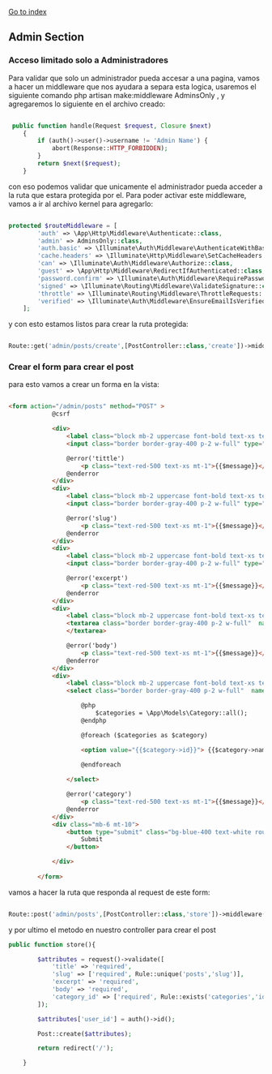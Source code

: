 [Go to index](../README.md)

## Admin Section

### Acceso limitado solo a Administradores

Para validar que solo un administrador pueda accesar a una pagina, vamos a hacer un middleware que nos ayudara a separa esta logica, usaremos el siguiente comando 
php artisan make:middleware AdminsOnly , y agregaremos lo siguiente en el archivo creado:

```php

 public function handle(Request $request, Closure $next)
    {
        if (auth()->user()->username != 'Admin Name') {
            abort(Response::HTTP_FORBIDDEN);
        }
        return $next($request); 
    }

```

con eso podemos validar que unicamente el administrador pueda acceder a la ruta que estara protegida por el. Para poder activar este middleware, vamos a ir al archivo kernel para agregarlo:

```php

protected $routeMiddleware = [
        'auth' => \App\Http\Middleware\Authenticate::class,
        'admin' => AdminsOnly::class,
        'auth.basic' => \Illuminate\Auth\Middleware\AuthenticateWithBasicAuth::class,
        'cache.headers' => \Illuminate\Http\Middleware\SetCacheHeaders::class,
        'can' => \Illuminate\Auth\Middleware\Authorize::class,
        'guest' => \App\Http\Middleware\RedirectIfAuthenticated::class,
        'password.confirm' => \Illuminate\Auth\Middleware\RequirePassword::class,
        'signed' => \Illuminate\Routing\Middleware\ValidateSignature::class,
        'throttle' => \Illuminate\Routing\Middleware\ThrottleRequests::class,
        'verified' => \Illuminate\Auth\Middleware\EnsureEmailIsVerified::class,
    ];

```

y con esto estamos listos para crear la ruta protegida:

```php

Route::get('admin/posts/create',[PostController::class,'create'])->middleware('admin');

```

### Crear el form para crear el post

para esto vamos a crear un forma en la vista:

```html

<form action="/admin/posts" method="POST" >
            @csrf

            <div>
                <label class="block mb-2 uppercase font-bold text-xs text-gray-700 mt-5" for="title">Title</label>
                <input class="border border-gray-400 p-2 w-full" type="text" name="title" id="title" required value="{{old('title')}}">

                @error('tittle')
                    <p class="text-red-500 text-xs mt-1">{{$message}}</p>
                @enderror
            </div>
            <div>
                <label class="block mb-2 uppercase font-bold text-xs text-gray-700 mt-5" for="slug">Slug</label>
                <input class="border border-gray-400 p-2 w-full" type="text" name="slug" id="slug" required value="{{old('slug')}}">

                @error('slug')
                    <p class="text-red-500 text-xs mt-1">{{$message}}</p>
                @enderror
            </div>
            <div>
                <label class="block mb-2 uppercase font-bold text-xs text-gray-700 mt-5" for="excerpt">Excerpt</label>
                <input class="border border-gray-400 p-2 w-full" type="text" name="excerpt" id="excerpt" required value="{{old('excerpt')}}">

                @error('excerpt')
                    <p class="text-red-500 text-xs mt-1">{{$message}}</p>
                @enderror
            </div>
            <div>
                <label class="block mb-2 uppercase font-bold text-xs text-gray-700 mt-5" for="body">Body</label>
                <textarea class="border border-gray-400 p-2 w-full"  name="body" id="body" required value="{{old('body')}}">
                </textarea>

                @error('body')
                    <p class="text-red-500 text-xs mt-1">{{$message}}</p>
                @enderror
            </div>
            <div>
                <label class="block mb-2 uppercase font-bold text-xs text-gray-700 mt-5" for="category_id">category</label>
                <select class="border border-gray-400 p-2 w-full"  name="category_id" id="category_id" required value="{{old('category_id')}}">

                    @php
                        $categories = \App\Models\Category::all();
                    @endphp

                    @foreach ($categories as $category)

                    <option value="{{$category->id}}"> {{$category->name}} </option>
                        
                    @endforeach

                </select>

                @error('category')
                    <p class="text-red-500 text-xs mt-1">{{$message}}</p>
                @enderror
            </div>
            <div class="mb-6 mt-10">
                <button type="submit" class="bg-blue-400 text-white rounded py-2 px-4 hover:bg-blue-500">
                    Submit
                </button>

            </div>
        
        </form>

```

vamos a hacer la ruta que responda al request de este form:

```php

Route::post('admin/posts',[PostController::class,'store'])->middleware('admin');

```

y por ultimo el metodo en nuestro controller para crear el post

```php
public function store(){

        $attributes = request()->validate([
            'title' => 'required',
            'slug' => ['required', Rule::unique('posts','slug')],
            'excerpt' => 'required',
            'body' => 'required',
            'category_id' => ['required', Rule::exists('categories','id')]
        ]);

        $attributes['user_id'] = auth()->id();

        Post::create($attributes);

        return redirect('/');

    }

```